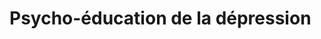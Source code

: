 <!-- Title: Psycho-éducation de la dépression
     Menu: Pour les psychologues / Psycho-éducation
     Description: Fiche sur la psycho-éducation dans la dépression -->

# Psycho-éducation de la dépression

<object class="schema" type="image/svg+xml" data="{{ ASSET psycho/depression.svg }}"></object>
